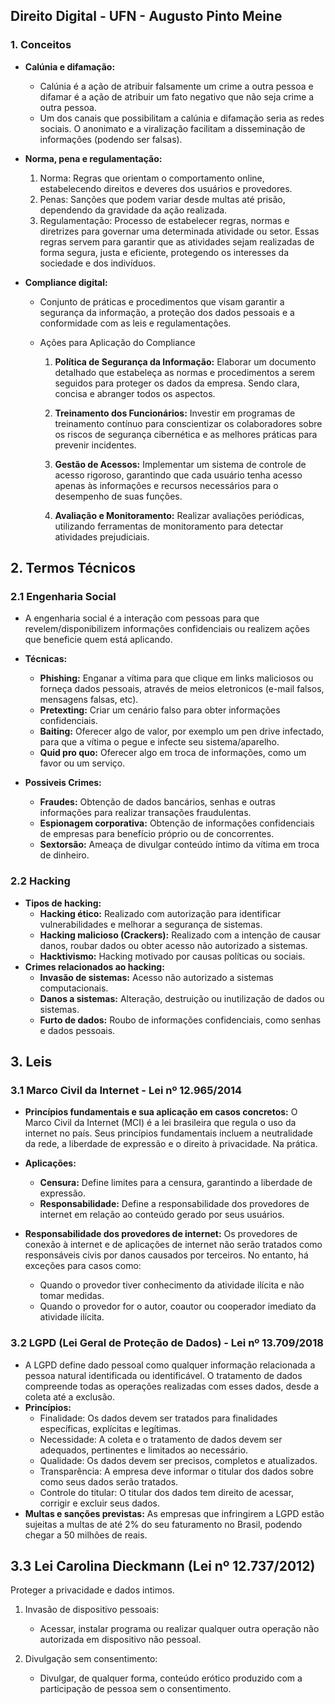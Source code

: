 ## **Direito Digital - UFN - Augusto Pinto Meine**

### **1. Conceitos**

* **Calúnia e difamação:**
  * Calúnia é a ação de atribuir falsamente um crime a outra pessoa e difamar é a ação de atribuir um fato negativo que não seja crime a outra pessoa.
  * Um dos canais que possibilitam a calúnia e difamação seria as redes sociais. O anonimato e a viralização facilitam a disseminação de informações (podendo ser falsas).

* **Norma, pena e regulamentação:**
    1. Norma: Regras que orientam o comportamento online, estabelecendo direitos e deveres dos usuários e provedores.
    2. Penas: Sanções que podem variar desde multas até prisão, dependendo da gravidade da ação realizada.
    3. Regulamentação: Processo de estabelecer regras, normas e diretrizes para governar uma determinada atividade ou setor. Essas regras servem para garantir que as atividades sejam realizadas de forma segura, justa e eficiente, protegendo os interesses da sociedade e dos indivíduos.

* **Compliance digital:**
    * Conjunto de práticas e procedimentos que visam garantir a segurança da informação, a proteção dos dados pessoais e a conformidade com as leis e regulamentações.
    
    * Ações para Aplicação do Compliance

        1. **Política de Segurança da Informação:** Elaborar um documento detalhado que estabeleça as normas e procedimentos a serem seguidos para proteger os dados da empresa. Sendo clara, concisa e abranger todos os aspectos.

        2. **Treinamento dos Funcionários:** Investir em programas de treinamento contínuo para conscientizar os colaboradores sobre os riscos de segurança cibernética e as melhores práticas para prevenir incidentes.

        3. **Gestão de Acessos:** Implementar um sistema de controle de acesso rigoroso, garantindo que cada usuário tenha acesso apenas às informações e recursos necessários para o desempenho de suas funções.

        4. **Avaliação e Monitoramento:** Realizar avaliações periódicas, utilizando ferramentas de monitoramento para detectar atividades prejudiciais.

## 2. Termos Técnicos

### 2.1 Engenharia Social

* A engenharia social é a interação com pessoas para que revelem/disponibilizem informações confidenciais ou realizem ações que beneficie quem está aplicando. 

* **Técnicas:**
    * **Phishing:** Enganar a vítima para que clique em links maliciosos ou forneça dados pessoais, através de meios eletronicos (e-mail falsos, mensagens falsas, etc).
    * **Pretexting:** Criar um cenário falso para obter informações confidenciais.
    * **Baiting:** Oferecer algo de valor, por exemplo um pen drive infectado, para que a vítima o pegue e infecte seu sistema/aparelho.
    * **Quid pro quo:** Oferecer algo em troca de informações, como um favor ou um serviço.
* **Possiveis Crimes:**
    * **Fraudes:** Obtenção de dados bancários, senhas e outras informações para realizar transações fraudulentas.
    * **Espionagem corporativa:** Obtenção de informações confidenciais de empresas para benefício próprio ou de concorrentes.
    * **Sextorsão:** Ameaça de divulgar conteúdo íntimo da vítima em troca de dinheiro.

### 2.2 Hacking

* **Tipos de hacking:**
    * **Hacking ético:** Realizado com autorização para identificar vulnerabilidades e melhorar a segurança de sistemas.
    * **Hacking malicioso (Crackers):** Realizado com a intenção de causar danos, roubar dados ou obter acesso não autorizado a sistemas.
    * **Hacktivismo:** Hacking motivado por causas políticas ou sociais.
* **Crimes relacionados ao hacking:**
    * **Invasão de sistemas:** Acesso não autorizado a sistemas computacionais.
    * **Danos a sistemas:** Alteração, destruição ou inutilização de dados ou sistemas.
    * **Furto de dados:** Roubo de informações confidenciais, como senhas e dados pessoais.

## 3. Leis

### 3.1 Marco Civil da Internet - Lei nº 12.965/2014

* **Princípios fundamentais e sua aplicação em casos concretos:** O Marco Civil da Internet (MCI) é a lei brasileira que regula o uso da internet no país. Seus princípios fundamentais incluem a neutralidade da rede, a liberdade de expressão e o direito à privacidade. Na prática.

* **Aplicações:**
    * **Censura:** Define limites para a censura, garantindo a liberdade de expressão.
    * **Responsabilidade:** Define a responsabilidade dos provedores de internet em relação ao conteúdo gerado por seus usuários.
* **Responsabilidade dos provedores de internet:** Os provedores de conexão à internet e de aplicações de internet não serão tratados como responsáveis civis por danos causados por terceiros. No entanto, há exceções para casos como:
    * Quando o provedor tiver conhecimento da atividade ilícita e não tomar medidas.
    * Quando o provedor for o autor, coautor ou cooperador imediato da atividade ilícita.

### 3.2 LGPD (Lei Geral de Proteção de Dados) - Lei nº 13.709/2018

* A LGPD define dado pessoal como qualquer informação relacionada a pessoa natural identificada ou identificável. O tratamento de dados compreende todas as operações realizadas com esses dados, desde a coleta até a exclusão.
* **Princípios:** 
    * Finalidade: Os dados devem ser tratados para finalidades específicas, explícitas e legítimas.
    * Necessidade: A coleta e o tratamento de dados devem ser adequados, pertinentes e limitados ao necessário.
    * Qualidade: Os dados devem ser precisos, completos e atualizados.
    * Transparência: A empresa deve informar o titular dos dados sobre como seus dados serão tratados.
    * Controle do titular: O titular dos dados tem direito de acessar, corrigir e excluir seus dados.
* **Multas e sanções previstas:** As empresas que infringirem a LGPD estão sujeitas a multas de até 2% do seu faturamento no Brasil, podendo chegar a 50 milhões de reais.

## 3.3 Lei Carolina Dieckmann (Lei nº 12.737/2012)

Proteger a privacidade e dados intimos.

1. Invasão de dispositivo pessoais:

    * Acessar, instalar programa ou realizar qualquer outra operação não autorizada em dispositivo não pessoal.

2. Divulgação sem consentimento:

    * Divulgar, de qualquer forma, conteúdo erótico produzido com a participação de pessoa sem o consentimento.
